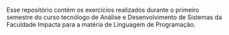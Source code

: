 Esse repositório contém os exercícios realizados durante o primeiro semestre
do curso tecnólogo de Análise e Desenvolvimento de Sistemas da Faculdade Impacta
para a matéria de Linguagem de Programação.
 

